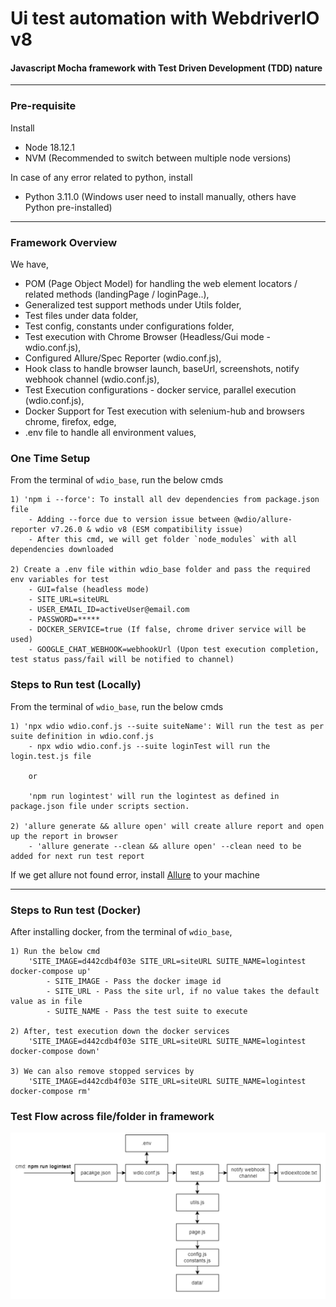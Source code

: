 # Ui test automation with WebdriverIO v8

#### Javascript Mocha framework with Test Driven Development (TDD) nature

---

### Pre-requisite

Install

- Node 18.12.1
- NVM (Recommended to switch between multiple node versions)

In case of any error related to python, install

- Python 3.11.0 (Windows user need to install manually, others have Python pre-installed)

---

### Framework Overview

We have,

- POM (Page Object Model) for handling the web element locators / related methods (landingPage / loginPage..),
- Generalized test support methods under Utils folder,
- Test files under data folder,
- Test config, constants under configurations folder,
- Test execution with Chrome Browser (Headless/Gui mode - wdio.conf.js),
- Configured Allure/Spec Reporter (wdio.conf.js),
- Hook class to handle browser launch, baseUrl, screenshots, notify webhook channel (wdio.conf.js),
- Test Execution configurations - docker service, parallel execution (wdio.conf.js),
- Docker Support for Test execution with selenium-hub and browsers chrome, firefox, edge,
- .env file to handle all environment values,

### One Time Setup

From the terminal of `wdio_base`, run the below cmds

    1) 'npm i --force': To install all dev dependencies from package.json file
        - Adding --force due to version issue between @wdio/allure-reporter v7.26.0 & wdio v8 (ESM compatibility issue)
        - After this cmd, we will get folder `node_modules` with all dependencies downloaded

    2) Create a .env file within wdio_base folder and pass the required env variables for test
        - GUI=false (headless mode)
        - SITE_URL=siteURL
        - USER_EMAIL_ID=activeUser@email.com
        - PASSWORD=*****
        - DOCKER_SERVICE=true (If false, chrome driver service will be used)
        - GOOGLE_CHAT_WEBHOOK=webhookUrl (Upon test execution completion, test status pass/fail will be notified to channel)

### Steps to Run test (Locally)

From the terminal of `wdio_base`, run the below cmds

    1) 'npx wdio wdio.conf.js --suite suiteName': Will run the test as per suite definition in wdio.conf.js
        - npx wdio wdio.conf.js --suite loginTest will run the login.test.js file

        or

        'npm run logintest' will run the logintest as defined in package.json file under scripts section.

    2) 'allure generate && allure open' will create allure report and open up the report in browser
        - 'allure generate --clean && allure open' --clean need to be added for next run test report

If we get allure not found error, install [Allure](https://www.programsbuzz.com/article/how-install-allure-windows) to your machine

---

### Steps to Run test (Docker)

After installing docker, from the terminal of `wdio_base`,

    1) Run the below cmd
        'SITE_IMAGE=d442cdb4f03e SITE_URL=siteURL SUITE_NAME=logintest docker-compose up'
            - SITE_IMAGE - Pass the docker image id
            - SITE_URL - Pass the site url, if no value takes the default value as in file
            - SUITE_NAME - Pass the test suite to execute

    2) After, test execution down the docker services
        'SITE_IMAGE=d442cdb4f03e SITE_URL=siteURL SUITE_NAME=logintest docker-compose down'

    3) We can also remove stopped services by
        'SITE_IMAGE=d442cdb4f03e SITE_URL=siteURL SUITE_NAME=logintest docker-compose rm'

### Test Flow across file/folder in framework

![wdio-test-flow.png](./wdio-test-flow.png)
